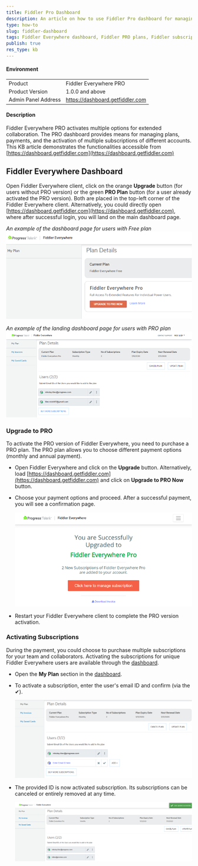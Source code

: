 ```yaml
---
title: Fiddler Pro Dashboard
description: An article on how to use Fiddler Pro dashboard for managing plans and subscriptions
type: how-to
slug: fiddler-dashboard
tags: Fiddler Everywhere dashboard, Fiddler PRO plans, Fiddler subscriptions, Fiddler Everywhere teams
publish: true
res_type: kb
---
```



#### Environment

|   |   |
|---|---|
| Product  | Fiddler Everywhere PRO |
| Product Version | 1.0.0 and above  |
| Admin Panel Address | https://dashboard.getfiddler.com  |

#### Description

Fiddler Everywhere PRO activates multiple options for extended collaboration. The PRO dashboard provides means for managing plans, payments, and the activation of multiple subscriptions of different accounts. This KB article demonstrates the functionalities accessible from [https://dashboard.getfiddler.com](https://dashboard.getfiddler.com)

## Fiddler Everywhere Dashboard

Open Fiddler Everywhere client, click on the orange **Upgrade** button (for users without PRO version) or the green **PRO Plan** button (for a user already activated the PRO version). Both are placed in the top-left corner of the Fiddler Everywhere client. Alternatively, you could directly open [https://dashboard.getfiddler.com](https://dashboard.getfiddler.com), where after successful login, you will land on the main dashboard page.

_An example of the dashboard page for users with Free plan_
![Main dashboard page of Fiddler Everywhere](../images/kb/dashboard/dashboard-000.png)

_An example of the landing dashboard page for users with PRO plan_
![Main dashboard page of Fiddler Everywhere](../images/kb/dashboard/dashboard-001.png)

### Upgrade to PRO

To activate the PRO version of Fiddler Everywhere, you need to purchase a PRO plan. The PRO plan allows you to choose different payment options (monthly and annual payment).

- Open Fiddler Everywhere and click on the **Upgrade** button. Alternatively, load [https://dashboard.getfiddler.com](https://dashboard.getfiddler.com) and click on **Upgrade to PRO Now** button.
- Choose your payment options and proceed. After a successful payment, you will see a confirmation page.

    ![Plan activation confirmation page](../images/kb/dashboard/fiddler-payment-process-001.png)

- Restart your Fiddler Everywhere client to complete the PRO version activation.

### Activating Subscriptions

During the payment, you could choose to purchase multiple subscriptions for your team and collaborators. Activating the subscriptions for unique Fiddler Everywhere users are available through the [dashboard](https://dashboard.getfiddler.com/myaccount).

- Open the **My Plan** section in the [dashboard](https://dashboard.getfiddler.com/myaccount).
- To activate a subscription, enter the user's email ID and confirm (via the &#10004;).

    ![Plan activation confirmation page](../images/kb/dashboard/fiddler-payment-process-002.png)

- The provided ID is now activated subscription. Its subscriptions can be canceled or entirely removed at any time.

    ![Email ID added to subscriptions](../images/kb/dashboard/fiddler-payment-process-003.png)